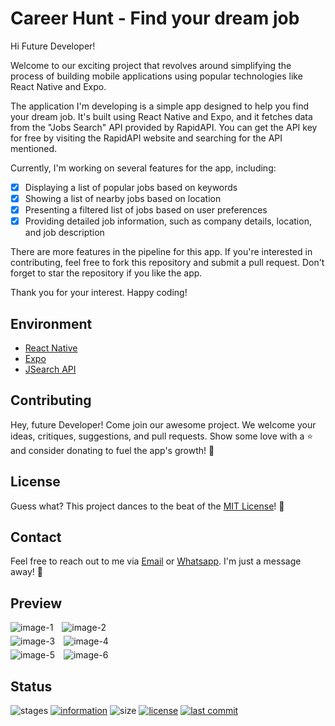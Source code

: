 # Career Hunt - Find your dream job

Hi Future Developer!

Welcome to our exciting project that revolves around simplifying the process of building mobile applications using popular technologies like React Native and Expo.

The application I'm developing is a simple app designed to help you find your dream job. It's built using React Native and Expo, and it fetches data from the "Jobs Search" API provided by RapidAPI. You can get the API key for free by visiting the RapidAPI website and searching for the API mentioned.

Currently, I'm working on several features for the app, including:
- [x] Displaying a list of popular jobs based on keywords
- [x] Showing a list of nearby jobs based on location
- [x] Presenting a filtered list of jobs based on user preferences
- [x] Providing detailed job information, such as company details, location, and job description

There are more features in the pipeline for this app. If you're interested in contributing, feel free to fork this repository and submit a pull request. Don't forget to star the repository if you like the app.

Thank you for your interest. Happy coding!

## Environment

- [React Native](https://reactnative.dev/)
- [Expo](https://expo.dev/)
- [JSearch API](https://jsearch.io/api)

## Contributing

Hey, future Developer! Come join our awesome project. We welcome your ideas, critiques, suggestions, and pull requests. Show some love with a ⭐ and consider donating to fuel the app's growth! 🚀

## License

Guess what? This project dances to the beat of the [MIT License](https://github.com/novaardiansyah/CareerHunt/blob/main/LICENSE)! 🎉

## Contact

Feel free to reach out to me via [Email](mailto:novaardiansyah78@gmal.com) or [Whatsapp](https://wa.me/6289506668480?text=Hi%20Nova,%20I%20have%20a%20question%20about%20Career%20Hunt). I'm just a message away! 📩

## Preview

<div style="margin-bottom: 5px">
  <img src="assets/images/demo/1.png" alt="image-1" style="max-width: 300px; margin-right: 10px" />
  <img src="assets/images/demo/2.png" alt="image-2" style="max-width: 300px;" />
</div>

<div style="margin-bottom: 5px">
  <img src="assets/images/demo/3.png" alt="image-3" style="max-width: 300px; margin-right: 10px" />
  <img src="assets/images/demo/4.png" alt="image-4" style="max-width: 300px;" />
</div>

<div style="margin-bottom: 5px">
  <img src="assets/images/demo/5.png" alt="image-5" style="max-width: 300px; margin-right: 10px" />
  <img src="assets/images/demo/6.png" alt="image-6" style="max-width: 300px;" />
</div>


## Status 

![stages](https://img.shields.io/badge/stages-production-informational)
[![information](https://img.shields.io/badge/information-references-informational)](https://github.com/novaardiansyah/CareerHunt/blob/main/references.json)
![size](https://img.shields.io/github/repo-size/novaardiansyah/CareerHunt?label=size&color=informational)
[![license](https://img.shields.io/badge/license-MIT-blue.svg)](https://github.com/novaardiansyah/CareerHunt/blob/main/LICENSE)
[![last commit](https://img.shields.io/github/last-commit/novaardiansyah/CareerHunt?label=last%20commit&color=informational)](https://github.com/novaardiansyah/CareerHunt/commits/main)
